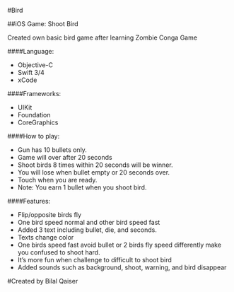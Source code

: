 #Bird

##iOS Game: Shoot Bird

Created own basic bird game after learning Zombie Conga Game

####Language:
* Objective-C
* Swift 3/4
* xCode

####Frameworks:
* UIKit
* Foundation
* CoreGraphics 

####How to play:
* Gun has 10 bullets only.
* Game will over after 20 seconds
* Shoot birds 8 times within 20 seconds will be winner.
* You will lose when bullet empty or 20 seconds over.
* Touch when you are ready.
* Note: You earn 1 bullet when you shoot bird.

####Features:
* Flip/opposite birds fly
* One bird speed normal and other bird speed fast
* Added 3 text including bullet, die, and seconds.
* Texts change color
* One birds speed fast avoid bullet or 2 birds fly speed differently make you confused to shoot hard.
* It’s more fun when challenge to difficult to shoot bird
* Added sounds such as background, shoot, warning, and bird disappear


#Created by Bilal Qaiser